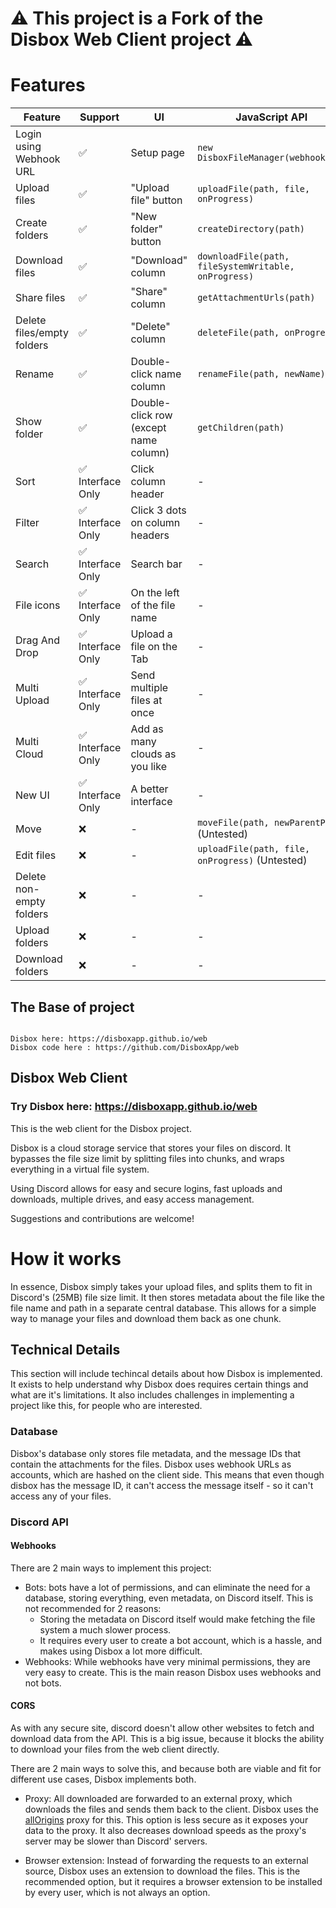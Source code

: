 # ⚠️ This project is a Fork of the Disbox Web Client project ⚠️


# Features

| Feature                    | Support                  | UI                                    | JavaScript API                                        |
|----------------------------|--------------------------|---------------------------------------|-------------------------------------------------------|
| Login using Webhook URL    | ✅                        | Setup page                            | `new DisboxFileManager(webhookUrl)`                   |
| Upload files               | ✅                        | "Upload file" button                  | `uploadFile(path, file, onProgress)`                  |
| Create folders             | ✅                        | "New folder" button                   | `createDirectory(path)`                               |
| Download files             | ✅                        | "Download" column                     | `downloadFile(path, fileSystemWritable, onProgress)`  |
| Share files                | ✅                        | "Share" column                        | `getAttachmentUrls(path)`                             |
| Delete files/empty folders | ✅                        | "Delete" column                       | `deleteFile(path, onProgress)`                        |
| Rename                     | ✅                        | Double-click name column              | `renameFile(path, newName)`                           |
| Show folder                | ✅                        | Double-click row (except name column) | `getChildren(path)`                                   |
| Sort                       | ✅ Interface Only         | Click column header                   | -                                                     |
| Filter                     | ✅ Interface Only         | Click 3 dots on column headers        | -                                                     |
| Search                     | ✅ Interface Only         | Search bar                            | -                                                     |
| File icons                 | ✅ Interface Only         | On the left of the file name          | -                                                     |
| Drag And Drop              | ✅ Interface Only         | Upload a file on the Tab              | -                                                     |
| Multi Upload               | ✅ Interface Only         | Send multiple files at once           | -                                                     |
| Multi Cloud                | ✅ Interface Only         | Add as many clouds as you like        | -                                                     |
| New UI                     | ✅ Interface Only         | A better interface                    | -                                                     |
| Move                       | ❌                        | -                                     | `moveFile(path, newParentPath)` (Untested)            |
| Edit files                 | ❌                        | -                                     | `uploadFile(path, file, onProgress)` (Untested)       |
| Delete non-empty folders   | ❌                        | -                                     | -                                                     |
| Upload folders             | ❌                        | -                                     | -                                                     |
| Download folders           | ❌                        | -                                     | -                                                     |


## The Base of project

``` 

Disbox here: https://disboxapp.github.io/web
Disbox code here : https://github.com/DisboxApp/web

```

## Disbox Web Client

### Try Disbox here: https://disboxapp.github.io/web

This is the web client for the Disbox project.

Disbox is a cloud storage service that stores your files on discord. It bypasses the file size limit by splitting files into chunks, and wraps everything in a virtual file system.

Using Discord allows for easy and secure logins, fast uploads and downloads, multiple drives, and easy access management.

Suggestions and contributions are welcome!

# How it works

In essence, Disbox simply takes your upload files, and splits them to fit in Discord's (25MB) file size limit. It then stores metadata about the file like the file name and path in a separate central database. This allows for a simple way to manage your files and download them back as one chunk.

## Technical Details

This section will include techincal details about how Disbox is implemented. It exists to help understand why Disbox does requires certain things and what are it's limitations. 
It also includes challenges in implementing a project like this, for people who are interested.

### Database

Disbox's database only stores file metadata, and the message IDs that contain the attachments for the files. Disbox uses webhook URLs as accounts, which are hashed on the client side. This means that even though disbox has the message ID, it can't access the message itself - so it can't access any of your files.

### Discord API

#### Webhooks

There are 2 main ways to implement this project:
- Bots: bots have a lot of permissions, and can eliminate the need for a database, storing everything, even metadata, on Discord itself. This is not recommended for 2 reasons:
    - Storing the metadata on Discord itself would make fetching the file system a much slower process.
    - It requires every user to create a bot account, which is a hassle, and makes using Disbox a lot more difficult.
- Webhooks: While webhooks have very minimal permissions, they are very easy to create. This is the main reason Disbox uses webhooks and not bots.

#### CORS

As with any secure site, discord doesn't allow other websites to fetch and download data from the API. This is a big issue, because it blocks the ability to download your files from the web client directly.

There are 2 main ways to solve this, and because both are viable and fit for different use cases, Disbox implements both.

- Proxy: All downloaded are forwarded to an external proxy, which downloads the files and sends them back to the client. Disbox uses the [allOrigins](https://allorigins.win) proxy for this. This option is less secure as it exposes your data to the proxy. It also decreases download speeds as the proxy's server may be slower than Discord' servers.

- Browser extension: Instead of forwarding the requests to an external source, Disbox uses an extension to download the files. This is the recommended option, but it requires a browser extension to be installed by every user, which is not always an option.
